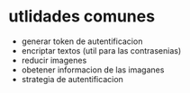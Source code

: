 # utlidades comunes

- generar token de autentificacion
- encriptar textos (util para las contrasenias)
- reducir imagenes
- obetener informacion de las imaganes
- strategia de autentificacion